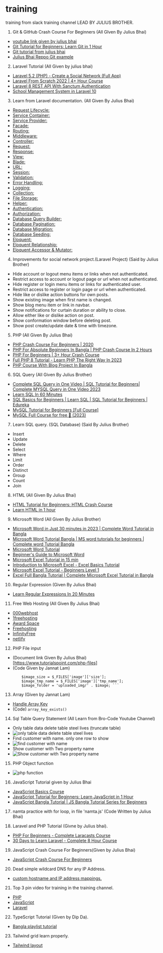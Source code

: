 # training
training from slack training channel LEAD BY JULIUS BROTHER.

1. Git & GitHub Crash Course For Beginners (All GIven By Julius Bhai)
- [youtube link given by julius bhai](https://youtu.be/SWYqp7iY_Tc?si=-s81qpIXyQhFke-c)
- [Git Tutorial for Beginners: Learn Git in 1 Hour](https://youtu.be/8JJ101D3knE?si=qCz8YU4h3UtnLLNM)
- [Git tutorial from julius bhai](https://drive.google.com/file/d/1FLdUJmQlQ9RYbZKzb6fEpDXBhRN6dz_W/view)
- [Julius Bhai Reppo Git example](https://github.com/juliusiqbal/php.git)

2. Laravel Tutorial (All Given by julius bhai)
- [Laravel 5.2 (PHP) - Create a Social Network (Full App)](https://youtube.com/playlist?list=PL55RiY5tL51oloSGk5XdO2MGjPqc0BxGV&si=VEg9FYlQD35nDtV9)
- [Laravel From Scratch 2022 | 4+ Hour Course](https://youtu.be/MYyJ4PuL4pY?si=3vQ5uzStDFGWgkVm)
- [Laravel 8 REST API With Sanctum Authentication](https://youtu.be/MT-GJQIY3EU?si=vxC_zWp8oVoAjrsA)
- [School Management System in Laravel 10](https://youtube.com/playlist?list=PLoBGtBK7uqyUIUVGD_cOAmVCprfn5LMJ2&si=F-SsyxgnHjOQe0ze)

3. Learn from Laravel documentation. (All Given By Julius Bhai)
- [Request Lifecycle:](https://laravel.com/docs/10.x/lifecycle)
- [Service Container:](https://laravel.com/docs/10.x/container)
- [Service Provider:](https://laravel.com/docs/10.x/providers)
- [Facade:](https://laravel.com/docs/10.x/facades)
- [Routing:](https://laravel.com/docs/10.x/routing)
- [Middleware:](https://laravel.com/docs/10.x/middleware)
- [Controller:](https://laravel.com/docs/10.x/controllers)
- [Request:](https://laravel.com/docs/10.x/requests)
- [Response:](https://laravel.com/docs/10.x/responses)
- [View:](https://laravel.com/docs/10.x/views)
- [Blade:](https://laravel.com/docs/10.x/blade)
- [URL:](https://laravel.com/docs/10.x/urls)
- [Session:](https://laravel.com/docs/10.x/session)
- [Validation:](https://laravel.com/docs/10.x/validation)
- [Error Handling:](https://laravel.com/docs/10.x/errors)
- [Logging:](https://laravel.com/docs/10.x/logging)
- [Collection:](https://laravel.com/docs/10.x/collections)
- [File Storage:](https://laravel.com/docs/10.x/filesystem)
- [Helper:](https://laravel.com/docs/10.x/helpers)
- [Authentication:](https://laravel.com/docs/10.x/authentication)
- [Authorization:](https://laravel.com/docs/10.x/authorization)
- [Database Query Builder:](https://laravel.com/docs/10.x/queries)
- [Database Pagination:](https://laravel.com/docs/10.x/pagination)
- [Database Migration:](https://laravel.com/docs/10.x/migrations)
- [Database Seeding:](https://laravel.com/docs/10.x/seeding)
- [Eloquent:](https://laravel.com/docs/10.x/eloquent)
- [Eloquent Relationship:](https://laravel.com/docs/10.x/eloquent-relationships)
- [Eloquent Accessor & Mutator:](https://laravel.com/docs/10.x/eloquent-mutators)

4. Improvements for social network project.(Laravel Project) (Said by Julius Brother)

- Hide account or logout menu items or links when not authenticated.
- Restrict access to account or logout page or url when not authenticated.
- Hide register or login menu items or links for authenticated user.
- Restrict access to register or login page or url when authenticated.
- Hide like or dislike action buttons for own posts.
- Show existing image when first name is changed.
- Show blog menu item or link in navbar.
- Show notifications for curtain duration or ability to close.
- Allow either like or dislike action on post.
- Show conformation window before deleting post.
- Show post create/update date & time with timezone.

5. PHP (All Given By Julius Bhai)

- [PHP Crash Course For Beginners | 2020](https://youtu.be/6mO1UA1r-6Q?si=LLs7U8PomTgDj6Al)
- [PHP For Absolute Beginners In Bangla | PHP Crash Course In 2 Hours](https://youtu.be/_TST9dVptls?si=A4PwL_hallQg-dII)
- [PHP For Beginners | 3+ Hour Crash Course](https://youtu.be/BUCiSSyIGGU?si=wLdTwAvXQavJ9vJR)
- [Full PHP 8 Tutorial - Learn PHP The Right Way In 2023](https://youtube.com/playlist?list=PLr3d3QYzkw2xabQRUpcZ_IBk9W50M9pe-&si=cvGhwsL9qiOGeAtH)
- [PHP Course With Blog Project In Bangla](https://youtube.com/playlist?list=PLaCUFUZ_YQwVGxKqjXaQcWEeTMIWeEFjX&si=m0OIp0DTR8qFJgyR)

6. SQL Query (All Given By Julius Brother)
- [Complete SQL Query in One Video | SQL Tutorial for Beginners| Complete MYSQL Query in One Video 2023](https://youtu.be/Tdl7CGnhPeA?si=EvZlr0vD0B6w3skj)
- [Learn SQL In 60 Minutes](https://youtu.be/p3qvj9hO_Bo?si=0Jqh5oSjjPrCu_6y)
- [SQL Basics for Beginners | Learn SQL | SQL Tutorial for Beginners | Edureka](https://youtu.be/zbMHLJ0dY4w?si=d5qOzG7M1R-pS2Hu)
- [MySQL Tutorial for Beginners [Full Course]](https://youtu.be/7S_tz1z_5bA?si=VOpz6Al-50htzmyu)
- [MySQL Full Course for free :dolphin: (2023)](https://youtu.be/5OdVJbNCSso?si=JFq4GjocTrrIXIe7)

7. Learn SQL query. (SQL Database) (Said By Julius Brother)
- Insert
- Update
- Delete
- Select
- Where
- Limit
- Order
- Distinct
- Group
- Count
- Join

8. HTML (All Given By Julius Bhai)
- [HTML Tutorial for Beginners: HTML Crash Course](https://youtu.be/qz0aGYrrlhU?si=vZSg9fI4Bj0MEm_W)
- [Learn HTML in 1 hour](https://youtu.be/HD13eq_Pmp8?si=7P9H9cJm6OWsGJEI)

9. Microsoft Word (All Given By Julius Brother)
- [Microsoft Word in Just 30 minutes in 2023 | Complete Word Tutorial in Bangla](https://youtu.be/QXu9AGTIxrM?si=oEH12SgffnmHIdl2)
- [Microsoft Word Tutorial Bangla | MS word tutorials for beginners | Complete word Tutorial Bangla](https://youtu.be/8gqRZM_jgVc?si=Z8cpnoXE349xrajv)
- [Microsoft Word Tutorial](https://youtu.be/Cw6a3b5QoAs?si=rVH1_eSXvIlhJU-4)
- [Beginner's Guide to Microsoft Word](https://youtu.be/S-nHYzK-BVg?si=FK-g3nGNH7VDyieu)
- [Microsoft Excel Tutorial in 15 min](https://youtu.be/LgXzzu68j7M?si=4FKZKXfhWCbSzlEX)
- [Introduction to Microsoft Excel - Excel Basics Tutorial](https://youtu.be/fcbB0nkDik8?si=RvnNr9XRawu_SsOI)
- [Microsoft Excel Tutorial - Beginners Level 1](https://youtu.be/k1VUZEVuDJ8?si=t-_z4wrHCGgUU66S)
- [Excel Full Bangla Tutorial | Complete Microsoft Excel Tutorial in Bangla](https://youtu.be/tvph9RuZvUg?si=GwOMNIkXmZcBEzKz)

10. Regular Expression (Given By Julius Bhai)
- [Learn Regular Expressions In 20 Minutes](https://youtu.be/rhzKDrUiJVk?si=p9SvunmVHrdD_w1D)

11. Free Web Hosting (All Given By Julius Bhai)
- [000webhost](https://www.000webhost.com/)
- [1freehosting](https://www.1freehosting.com/)
- [Award Space](https://www.awardspace.com/)
- [Freehosting](https://freehosting.com/)
- [InfinityFree](https://www.infinityfree.com/)
- [netlify](https://www.netlify.com/)

12. PHP File input
- (Document link Given By Julius Bhai)[https://www.tutorialspoint.com/php-files]
- (Code Given by Jannat Lam) 
   ``` $image = $_FILES['image']['name'];
       $image_size = $_FILES['image']['size'];
       $image_tmp_name = $_FILES['image']['tmp_name'];
       $image_folder = 'uploaded_img/' . $image; ```

13. Array (Given by Jannat Lam)
- [Handle Array Key](https://stackoverflow.com/questions/16675753/fastest-way-to-handle-undefined-array-key)
- (Code) `array_key_exists()`

14. Sql Table Query Statement (All Learn from Bro-Code Youtube Channel)
- Only table data delete table steel lives (truncate table)
- ![only table data delete table steel lives](Screenshot_3.png)
- Find customer with name. only one row to show
- ![find customer with name](Screenshot_1.png)
- Show customer with Two property name
- ![Show customer with Two property name](Screenshot_2.png)

15. PHP Object function
- ![php function](Screenshot%20from%202023-08-28%2023-29-07.png)

16. JavaScript Tutorial given by Julius Bhai
- [JavaScript Basics Course](https://youtube.com/playlist?list=PLWKjhJtqVAbk2qRZtWSzCIN38JC_NdhW5&si=idaOnwNRAtMRT2Jl)
- [JavaScript Tutorial for Beginners: Learn JavaScript in 1 Hour](https://youtu.be/W6NZfCO5SIk?si=grb8bhXI3AKK8LnB)
- [JavaScript Bangla Tutorial | JS Bangla Tutorial Series for Beginners](https://youtube.com/playlist?list=PLHiZ4m8vCp9OkrURufHpGUUTBjJhO9Ghy&si=HCyp0y1cjCk4GSxJ)

17. namta practice with for loop, in file 'namta.js' (Code Written by Julius Bhai)

18. Laravel and PHP Tutorial (Givne by Julius bhai).
- [PHP For Beginners - Complete Laracasts Course](https://youtu.be/fw5ObX8P6as?si=nCdiz0qc9RQzvd8i)
- [30 Days to Learn Laravel - Complete 8 Hour Course](https://youtu.be/SqTdHCTWqks?si=3-Qw3TTaSVCOcKf7)

19. JavaScript Crash Course For Beginners(Given by Julius Bhai)
- [JavaScript Crash Course For Beginners](https://youtu.be/hdI2bqOjy3c?si=u3yTBuawxzwy3Qri)

20. Dead simple wildcard DNS for any IP Address.
- [ custom hostname and IP address mappings.](https://nip.io/)

21. Top 3 pin video for training in the training channel.
- [PHP](https://youtu.be/fw5ObX8P6as?si=Tjap6PeyRGf6ULKv)
- [JavaScript](https://youtu.be/hdI2bqOjy3c?si=mf_fMhB5SJFoX1Yl)
- [Laravel](https://youtu.be/SqTdHCTWqks?si=8cPsQQ9RIDNugnhh)

22. TypeScript Tutorial (Given by Dip Da).
- [Bangla playlist tutorial](https://youtube.com/playlist?list=PL2ozzDVxiDaeKS2Jysv1xCAXe0NszYyzE&si=UzCqvgKr99AfYXGD)

23. Tailwind grid learn properly.
- [Tailwind layout](https://youtu.be/rbSPe1tJowY?si=wPwfyEILbV8oyK5G)